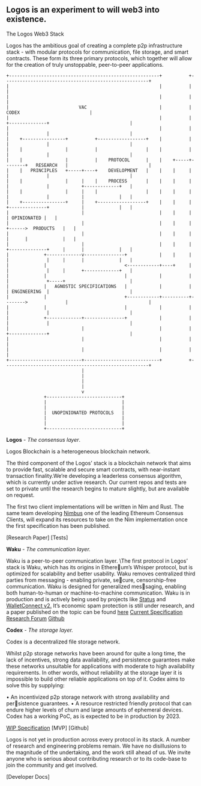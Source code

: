 ## **Logos is an experiment to will web3 into existence.**

The Logos Web3 Stack

Logos has the ambitious goal of creating a complete p2p infrastructure stack - with modular protocols for communication, file storage, and smart contracts. 
These form its three primary protocols, which together will allow for the creation of truly unstoppable, peer-to-peer applications.


```logos-diagram
+--------------------------------------------------------+          +------------------------------------------------------+
|                                                        |          |                                                      |
|                                                        |          |                                                      |
|                          VAC                           |          |                       CODEX                          |
|                                                        |          |        +--------------+                              |
|                                                        |          |        |              |                              |
|    +----------------+          +------------------+    |          |        |              |                              |
|    |                |          |                  |    |          |        |              |                              |
|    |                |          |    PROTOCOL      |    |    +-----+--------+   RESEARCH   |                              |
|    |   PRINCIPLES   +-----+----+    DEVELOPMENT   |    |    |     |        |              |                              |
|    |                |     |    |    PROCESS       |    |    |     |        |              |            +-------------+   |
|    |                |     |    |                  |    |    |     |        |              |            |             |   |
|    +----------------+     |    +------------------+    |    |     |        +--------------+            |             |   |
|                           |                            |    |     |                                    | OPINIONATED |   |
|                           |                            |    |     |                             +------>  PRODUCTS   |   |
|                           |                            |    |     |                             |      |             |   |
|                           |                            |    |     |        +--------------+     |      |             |   |
|             +-------------v---------------+            |    |     |        |              |     |      |             |   |
|             |                             <------------+----+     |        |              |     |      +-------------+   |
|             |                             |            |          |        |              +-----+                        |
|             |   AGNOSTIC SPECIFICATIONS   |            |          |        | ENGINEERING  |                              |
|             |                             +------------+----------+-------->              |                              |
|             |                             |            |          |        |              |                              |
|             +-------------+---------------+            |          |        |              |                              |
|                           |                            |          |        +--------------+                              |
|                           |                            |          |                                                      |
|                           |                            |          |                                                      |
+---------------------------+----------------------------+          +------------------------------------------------------+
                            |
                            |
                            |
                            |
                            v
              +----------------------------+
              |                            |
              |                            |
              |  UNOPINIONATED PROTOCOLS   |
              |                            |
              |                            |
              +----------------------------+

```

**Logos** - *The consensus layer*. 

Logos Blockchain is a heterogeneous blockchain network.

The third component of the Logos’ stack is a blockchain network that aims to provide fast, scalable and secure smart contracts, with near-instant 
transaction finality.We’re developing a leaderless consensus algorithm, which is currently under active research. Our current repos and tests are 
set to private until the research begins to mature slightly, but are available on request.

The first two client implementations will be written in Nim and Rust. The same team developing [Nimbus](https://nimbus.team/) one of the leading Ethereum Consensus Clients, 
will expand its resources to take on the Nim implementation once the first specification has been published.


[Research Paper] [Tests]

**Waku** - *The communication layer.*

Waku is a peer-to-peer communication layer.
\The first protocol in Logos’ stack is Waku, which has its origins in Ethereum’s Whisper protocol, but is optimized for scalability and better usability. 
Waku removes centralized third parties from messaging - enabling private, secure, censorship-free communication. 
Waku is designed for generalized messaging, enabling both human-to-human or machine-to-machine communication.
Waku is in production and is actively being used by projects like [Status](https://www.status.im) and [WalletConnect v2.](https://walletconnect.com/) 
It’s economic spam protection is still under research, and a paper published on the topic can be found [here](https://raw.githubusercontent.com/vacp2p/research/master/rln-research/Waku_RLN_Relay.pdf)
[Current Specification](https://rfc.vac.dev/spec/6/) [Research Forum](https://forum.vac.dev/) [Github](https://github.com/vacp2p/)


**Codex** - *The storage layer.* 

Codex is a decentralized file storage network.

Whilst p2p storage networks have been around for quite a long time, the lack of incentives, strong data availability, and persistence guarantees make 
these networks unsuitable for applications with moderate to high availability requirements. In other words, without reliability at the storage layer it is 
impossible to build other reliable applications on top of it. Codex aims to solve this by supplying:

• An incentivized p2p storage network with strong availability and persistence guarantees.
• A resource restricted friendly protocol that can endure higher levels 
of churn and large amounts of ephemeral devices.
Codex has a working PoC, as is expected to be in production by 2023.

[WIP Specification](https://github.com/status-im/dagger-research) [MVP] [Github]



Logos is not yet in production across every protocol in its stack. A number of research and engineering problems remain. We have no disillusions to 
the magnitude of the undertaking, and the work still ahead of us. We invite anyone who is serious about contributing research or to its code-base to 
join the community and get involved.

[Developer Docs]
